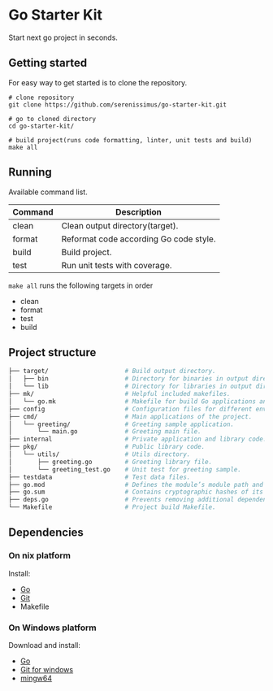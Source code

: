 # Go Starter Kit

Start next go project in seconds.

## Getting started

For easy way to get started is to clone the repository.

```shell
# clone repository
git clone https://github.com/serenissimus/go-starter-kit.git

# go to cloned directory
cd go-starter-kit/

# build project(runs code formatting, linter, unit tests and build)
make all
```

## Running

Available command list.

| Command   | Description                            |
| -         | -                                      |
| clean     | Clean output directory(target).        |
| format    | Reformat code according Go code style. |
| build     | Build project.                         |
| test      | Run unit tests with coverage.          |

`make all` runs the following targets in order

* clean
* format
* test
* build

## Project structure

```bash
├── target/                     # Build output directory.
│   ├── bin                     # Directory for binaries in output directory.
│   └── lib                     # Directory for libraries in output directory.
├── mk/                         # Helpful included makefiles.
│   └── go.mk                   # Makefile for build Go applications and libraries.
├── config                      # Configuration files for different environments.
├── cmd/                        # Main applications of the project.
│   └── greeting/               # Greeting sample application.
│       └── main.go             # Greeting main file.
├── internal                    # Private application and library code.
├── pkg/                        # Public library code.
│   └── utils/                  # Utils directory.
│       ├── greeting.go         # Greeting library file.
│       └── greeting_test.go    # Unit test for greeting sample.
├── testdata                    # Test data files.
├── go.mod                      # Defines the module’s module path and its dependency requirements.
├── go.sum                      # Contains cryptographic hashes of its dependency requirements.
├── deps.go                     # Prevents removing additional dependencies from go.mod and go.sum file.
└── Makefile                    # Project build Makefile.
```

## Dependencies

### On nix platform

Install:
  - [Go](https://github.com/golang/go/wiki/Ubuntu)
  - [Git](https://git-scm.com/book/en/v2/Getting-Started-Installing-Git)
  - Makefile

### On Windows platform

Download and install:
  - [Go](https://golang.org/dl/)
  - [Git for windows](https://gitforwindows.org/)
  - [mingw64](https://mingw-w64.org/doku.php/download/mingw-builds)
